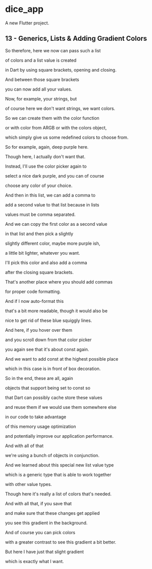 # dice_app

A new Flutter project.

## 13 - Generics, Lists & Adding Gradient Colors

So therefore, here we now can pass such a list

of colors and a list value is created

in Dart by using square brackets, opening and closing.

And between those square brackets

you can now add all your values.

Now, for example, your strings, but

of course here we don't want strings, we want colors.

So we can create them with the color function

or with color from ARGB or with the colors object,

which simply give us some redefined colors to choose from.

So for example, again, deep purple here.

Though here, I actually don't want that.

Instead, I'll use the color picker again to

select a nice dark purple, and you can of course

choose any color of your choice.

And then in this list, we can add a comma to

add a second value to that list because in lists

values must be comma separated.

And we can copy the first color as a second value

in that list and then pick a slightly

slightly different color, maybe more purple ish,

a little bit lighter, whatever you want.

I'll pick this color and also add a comma

after the closing square brackets.

That's another place where you should add commas

for proper code formatting.

And if I now auto-format this

that's a bit more readable, though it would also be

nice to get rid of these blue squiggly lines.

And here, if you hover over them

and you scroll down from that color picker

you again see that it's about const again.

And we want to add const at the highest possible place

which in this case is in front of box decoration.

So in the end, these are all, again

objects that support being set to const so

that Dart can possibly cache store these values

and reuse them if we would use them somewhere else

in our code to take advantage

of this memory usage optimization

and potentially improve our application performance.

And with all of that

we're using a bunch of objects in conjunction.

And we learned about this special new list value type

which is a generic type that is able to work together

with other value types.

Though here it's really a list of colors that's needed.

And with all that, if you save that

and make sure that these changes get applied

you see this gradient in the background.

And of course you can pick colors

with a greater contrast to see this gradient a bit better.

But here I have just that slight gradient

which is exactly what I want.